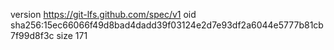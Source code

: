 version https://git-lfs.github.com/spec/v1
oid sha256:15ec66066f49d8bad4dadd39f03124e2d7e93df2a6044e5777b81cb7f99d8f3c
size 171

